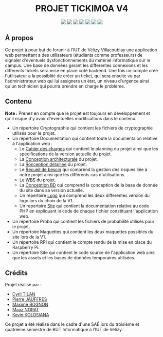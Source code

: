 <div align="center">
  <h1>PROJET TICKIMOA V4</h1>
  <a href="https://fr.wikipedia.org/wiki/Hypertext_Markup_Language"><img src="https://img.shields.io/badge/HTML-E34F26?style=for-the-badge&logo=html5&logoColor=white"/></a>
  <a href="https://fr.wikipedia.org/wiki/Feuilles_de_style_en_cascade"><img src="https://img.shields.io/badge/CSS-1572B6?style=for-the-badge&logo=css3&logoColor=white"/></a>
  <a href="https://fr.wikipedia.org/wiki/php"><img src="https://img.shields.io/badge/PHP%20-7F00FF?style=for-the-badge&logo=php&logoColor=white"/></a>
  <a href="https://fr.wikipedia.org/wiki/Python_(Language)"><img src="https://img.shields.io/badge/Python%20-98FB9?style=for-the-badge&logo=python&logoColor=white"/></a>
  <a href="https://fr.wikipedia.org/wiki/JavaScript"><img src="https://img.shields.io/badge/Java Script%20-FFA500?style=for-the-badge&logo=JavaScript&logoColor=white"/></a>
  <a href="https://fr.wikipedia.org/wiki/R_(Language)"><img src="https://img.shields.io/badge/R%20-FF6347?style=for-the-badge&logo=R&logoColor=white"/></a>
  <a href="https://fr.wikipedia.org/wiki/Bourne-Again_shell"><img src="https://img.shields.io/badge/Bash%20-582900?style=for-the-badge&logo=gnubash&logoColor=white"/></a>
</div>

## À propos

Ce projet à pour but de forunir à l'IUT de Vélizy Villacoublay une application web permettant a des utilisateurs (étudiants comme professeurs) de signaler d'eventuels dysfonctionnements 
du matériel informatique sur le campus. Une base de données gerant les differentes connexions et les differents tickets sera mise en place coté backend. Une fois un compte crée l'utilisateur
a la possiblité de créer un ticket, qui sera ensuite vu par l'administrateur web qui lui assignera un état, un niveau d'urgence ainsi qu'un technicien qui pourra prendre en charge le problème.

## Contenu

**Note :** Prenez en compte que le projet est toujours en développement et qu'il risque d'y avoir d'éventuelles modifications dans le contenu.

* Un répertoire Cryptographie qui contient les fichiers de cryptographie utilisés pour le projet.
* Un répertoire Documentation qui contient toute la documentaion relative à l'application web :
  * Le [Cahier des charges](/Documentation/Cahier_des_Charges_v3.1) qui contient le planning du projet ainsi que les spécifications de la version actuelle du projet.
  * La [Conception architecturale](/Documentation/Conception_architecturale_v3.1) du projet.
  * La [Ronception détaillée](/Documentation/Conception_detaillé_v3.1.md) du projet.
  * Le [Recueil de besoin](/Documentation/Recueil_de_besoin_V3.1) qui comprend la gestion des risques liée à notre projet ainsi que les différents cas d'utilisations.
  * Le [WBS](/Documentation/WBS_SAE_3.01.mvdx) du projet.
  * La [Conception BD](/Documentation/conception_BD_v3.1.md) qui comprend la conception de la base de donnée du site dans sa version actuelle.
  * Un repertoire [Logo](/Documentation/Logo) qui comprend les deux differentes version du logo lors du choix de la V1.
  * Un repertoire [Site](/Documentation/Site) qui contient la documentation relative au code PHP en expliquant le code de chaque fichier constituant l'application web.
* Un répertoire Proba qui contient les fichiers de probabilité utilisés pour le projet.
* Un répertoire Maquettes qui contient les deux maquettes possibles du site lors de la V1.
* Un répertoire RPI qui contient le compte rendu de la mise en place du Raspberry Pi.
* Un répertoire Site qui contient le code source de l'application web ainsi que les assets et les bases de données temporaires utilisées.

## Crédits

Projet réalisé par :
- [Cyril TILAN](https://github.com/BluenessDev)
- [Pierre JAUFFRES](https://github.com/octogenarian78)
- [Maxime BOGNON](https://github.com/HighMax524)
- [Maaz NORAT](https://github.com/FleedDev)
- [Kevin KOLOSIANA](https://github.com/AnikiDev)

Ce projet a été réalisé dans le cadre d'une SAÉ lors du troisième et quatrième semestre de BUT Informatique à l'IUT de Vélizy.
